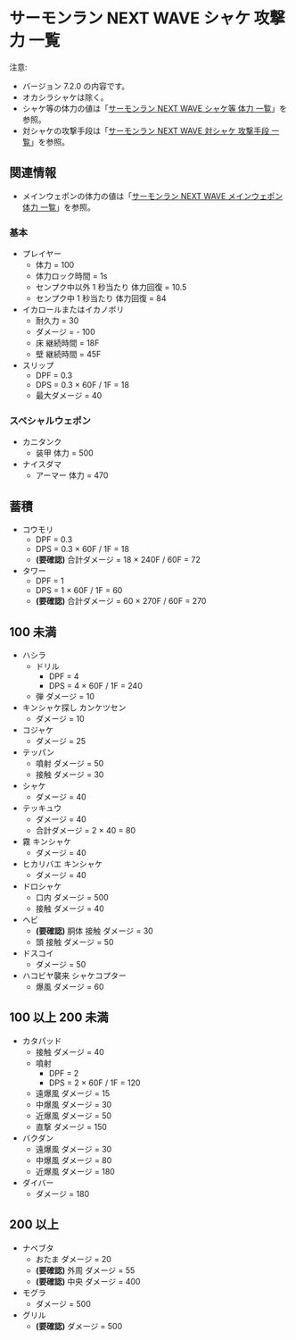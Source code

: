 # サーモンラン NEXT WAVE シャケ 攻撃力 一覧

注意:

- バージョン 7.2.0 の内容です。
- オカシラシャケは除く。
- シャケ等の体力の値は「[サーモンラン NEXT WAVE シャケ等 体力 一覧](../hp-list.md)」を参照。
- 対シャケの攻撃手段は「[サーモンラン NEXT WAVE 対シャケ 攻撃手段 一覧](../weapons/list.md)」を参照。

## 関連情報

- メインウェポンの体力の値は「[サーモンラン NEXT WAVE メインウェポン 体力 一覧](../weapons/main/hp-list.md)」を参照。

### 基本

- プレイヤー
	- 体力 = 100
	- 体力ロック時間 = 1s
	- センプク中以外 1 秒当たり 体力回復 = 10.5
	- センプク中 1 秒当たり 体力回復 = 84
- イカロールまたはイカノボリ
	- 耐久力 = 30
	- ダメージ = - 100
	- 床 継続時間 = 18F
	- 壁 継続時間 = 45F
- スリップ
	- DPF = 0.3
	- DPS = 0.3 × 60F / 1F = 18
	- 最大ダメージ = 40

### スペシャルウェポン

- カニタンク
	- 装甲 体力 = 500
- ナイスダマ
	- アーマー 体力 = 470

## 蓄積

- コウモリ
	- DPF = 0.3
	- DPS = 0.3 × 60F / 1F = 18
	- **(要確認)** 合計ダメージ = 18 × 240F / 60F = 72
- タワー
	- DPF = 1
	- DPS = 1 × 60F / 1F = 60
	- **(要確認)** 合計ダメージ = 60 × 270F / 60F = 270

## 100 未満

- ハシラ
	- ドリル
		- DPF = 4
		- DPS = 4 × 60F / 1F = 240
	- 弾 ダメージ = 10
- キンシャケ探し カンケツセン
	- ダメージ = 10
- コジャケ
	- ダメージ = 25
- テッパン
	- 噴射 ダメージ = 50
	- 接触 ダメージ = 30
- シャケ
	- ダメージ = 40
- テッキュウ
	- ダメージ = 40
	- 合計ダメージ = 2 × 40 = 80
- 霧 キンシャケ
	- ダメージ = 40
- ヒカリバエ キンシャケ
	- ダメージ = 40
- ドロシャケ
	- 口内 ダメージ = 500
	- 接触 ダメージ = 40
- ヘビ
	- **(要確認)** 胴体 接触 ダメージ = 30
	- 頭 接触 ダメージ = 50
- ドスコイ
	- ダメージ = 50
- ハコビヤ襲来 シャケコプター
	- 爆風 ダメージ = 60

## 100 以上 200 未満

- カタパッド
	- 接触 ダメージ = 40
	- 噴射
		- DPF = 2
		- DPS = 2 × 60F / 1F = 120
	- 遠爆風 ダメージ = 15
	- 中爆風 ダメージ = 30
	- 近爆風 ダメージ = 50
	- 直撃 ダメージ = 150
- バクダン
	- 遠爆風 ダメージ = 30
	- 中爆風 ダメージ = 80
	- 近爆風 ダメージ = 180
- ダイバー
	- ダメージ = 180

## 200 以上

- ナベブタ
	- おたま ダメージ = 20
	- **(要確認)** 外周 ダメージ = 55
	- **(要確認)** 中央 ダメージ = 400
- モグラ
	- ダメージ = 500
- グリル
	- **(要確認)** ダメージ = 500
